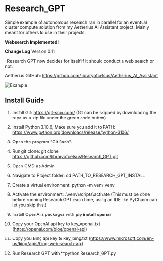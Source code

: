 # Research_GPT
Simple example of autonomous research ran in parallel for an eventual cluster compute solution from my Aetherius Ai Assistant project.  Mainly meant for others to use in their projects.

**Websearch Implemented!**

**Change Log**
Version 0.11

-Research GPT now decides for itself if it should conduct a web search or not.

Aetherius GitHub: https://github.com/libraryofcelsus/Aetherius_AI_Assistant

![Example](http://www.libraryofcelsus.com/wp-content/uploads/2023/05/Research_GPT-1.gif)

## Install Guide

1. Install Git: https://git-scm.com/ (Git can be skipped by downloading the repo as a zip file under the green code button)

2. Install Python 3.10.6, Make sure you add it to PATH: https://www.python.org/downloads/release/python-3106/

3. Open the program "Git Bash".

4. Run git clone: git clone https://github.com/libraryofcelsus/Research_GPT.git

5. Open CMD as Admin

6. Navigate to Project folder: cd PATH_TO_RESEARCH_GPT_INSTALL

7. Create a virtual environment: python -m venv venv

8. Activate the environment: .\venv\scripts\activate (This must be done before running Research GPT each time, using an IDE like PyCharm can let you skip this.)

9. Install OpenAi's packages with **pip install openai**

10. Copy your OpenAI api key to key_openai.txt (https://openai.com/blog/openai-api)

11. Copy you Bing api key to key_bing.txt (https://www.microsoft.com/en-us/bing/apis/bing-web-search-api)

12. Run Research GPT with **python Research_GPT.py

